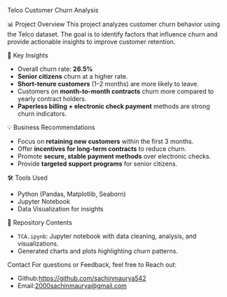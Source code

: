 Telco Customer Churn Analysis

 📊 Project Overview
This project analyzes customer churn behavior using the Telco dataset. The goal is to identify factors that influence churn and provide actionable insights to improve customer retention.

📝 Key Insights
- Overall churn rate: **26.5%**
- **Senior citizens** churn at a higher rate.
- **Short-tenure customers** (1–2 months) are more likely to leave.
- Customers on **month-to-month contracts** churn more compared to yearly contract holders.
- **Paperless billing + electronic check payment** methods are strong churn indicators.

 💡 Business Recommendations
- Focus on **retaining new customers** within the first 3 months.
- Offer **incentives for long-term contracts** to reduce churn.
- Promote **secure, stable payment methods** over electronic checks.
- Provide **targeted support programs** for senior citizens.

🛠️ Tools Used
- Python (Pandas, Matplotlib, Seaborn)
- Jupyter Notebook
- Data Visualization for insights

 📂 Repository Contents
- `TCA.ipynb`: Jupyter notebook with data cleaning, analysis, and visualizations.
- Generated charts and plots highlighting churn patterns.

Contact
For questions or Feedback, feel free to Reach out:
- Github:https://github.com/sachinmaurya542
- Email:2000sachinmaurya@gmail.com

